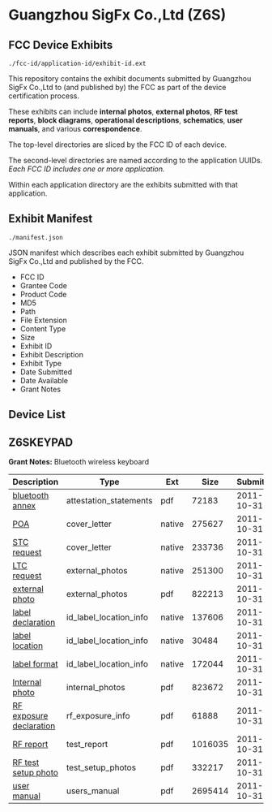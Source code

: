 # Guangzhou SigFx Co.,Ltd (Z6S)
## FCC Device Exhibits

```
./fcc-id/application-id/exhibit-id.ext
```

This repository contains the exhibit documents submitted by Guangzhou SigFx Co.,Ltd to (and published by) the FCC as part of the device certification process.

These exhibits can include **internal photos**, **external photos**, **RF test reports**, **block diagrams**, **operational descriptions**, **schematics**, **user manuals**, and various **correspondence**.

The top-level directories are sliced by the FCC ID of each device.

The second-level directories are named according to the application UUIDs. *Each FCC ID includes one or more application.*

Within each application directory are the exhibits submitted with that application. 

## Exhibit Manifest

```
./manifest.json
```

JSON manifest which describes each exhibit submitted by Guangzhou SigFx Co.,Ltd and published by the FCC.

- FCC ID
- Grantee Code
- Product Code
- MD5
- Path
- File Extension
- Content Type
- Size
- Exhibit ID
- Exhibit Description
- Exhibit Type
- Date Submitted
- Date Available
- Grant Notes

## Device List
## Z6SKEYPAD
**Grant Notes:** Bluetooth wireless keyboard

| Description | Type | Ext | Size | Submitted | Available |
| ----------- | ---- | --- | ---- | --------- | --------- |
| [bluetooth annex](Z6SKEYPAD/6cf518de9c1c993df6d69513b8cf571a/1500746.pdf) | attestation_statements | pdf | 72183 | 2011-10-31 | 2011-10-31 |
| [POA](Z6SKEYPAD/6cf518de9c1c993df6d69513b8cf571a/1570528.native) | cover_letter | native | 275627 | 2011-10-31 | 2011-10-31 |
| [STC request](Z6SKEYPAD/6cf518de9c1c993df6d69513b8cf571a/1570529.native) | cover_letter | native | 233736 | 2011-10-31 | 2011-10-31 |
| [LTC request](Z6SKEYPAD/6cf518de9c1c993df6d69513b8cf571a/1570525.native) | external_photos | native | 251300 | 2011-10-31 | 2011-10-31 |
| [external photo](Z6SKEYPAD/6cf518de9c1c993df6d69513b8cf571a/1570530.pdf) | external_photos | pdf | 822213 | 2011-10-31 | 2012-04-29 |
| [label declaration](Z6SKEYPAD/6cf518de9c1c993df6d69513b8cf571a/1570527.native) | id_label_location_info | native | 137606 | 2011-10-31 | 2011-10-31 |
| [label location](Z6SKEYPAD/6cf518de9c1c993df6d69513b8cf571a/1570532.native) | id_label_location_info | native | 30484 | 2011-10-31 | 2011-10-31 |
| [label format](Z6SKEYPAD/6cf518de9c1c993df6d69513b8cf571a/1570533.native) | id_label_location_info | native | 172044 | 2011-10-31 | 2011-10-31 |
| [Internal photo](Z6SKEYPAD/6cf518de9c1c993df6d69513b8cf571a/1570531.pdf) | internal_photos | pdf | 823672 | 2011-10-31 | 2012-04-29 |
| [RF exposure declaration](Z6SKEYPAD/6cf518de9c1c993df6d69513b8cf571a/1570538.pdf) | rf_exposure_info | pdf | 61888 | 2011-10-31 | 2011-10-31 |
| [RF report](Z6SKEYPAD/6cf518de9c1c993df6d69513b8cf571a/1570539.pdf) | test_report | pdf | 1016035 | 2011-10-31 | 2011-10-31 |
| [RF test setup photo](Z6SKEYPAD/6cf518de9c1c993df6d69513b8cf571a/1570540.pdf) | test_setup_photos | pdf | 332217 | 2011-10-31 | 2012-04-29 |
| [user manual](Z6SKEYPAD/6cf518de9c1c993df6d69513b8cf571a/1570537.pdf) | users_manual | pdf | 2695414 | 2011-10-31 | 2012-04-29 |
